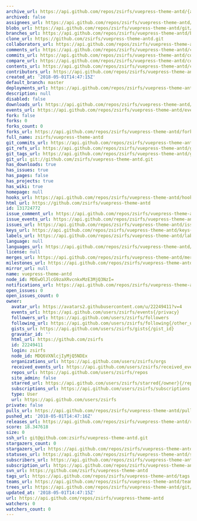 ```yaml
---
archive_url: https://api.github.com/repos/zsirfs/vuepress-theme-antd/{archive_format}{/ref}
archived: false
assignees_url: https://api.github.com/repos/zsirfs/vuepress-theme-antd/assignees{/user}
blobs_url: https://api.github.com/repos/zsirfs/vuepress-theme-antd/git/blobs{/sha}
branches_url: https://api.github.com/repos/zsirfs/vuepress-theme-antd/branches{/branch}
clone_url: https://github.com/zsirfs/vuepress-theme-antd.git
collaborators_url: https://api.github.com/repos/zsirfs/vuepress-theme-antd/collaborators{/collaborator}
comments_url: https://api.github.com/repos/zsirfs/vuepress-theme-antd/comments{/number}
commits_url: https://api.github.com/repos/zsirfs/vuepress-theme-antd/commits{/sha}
compare_url: https://api.github.com/repos/zsirfs/vuepress-theme-antd/compare/{base}...{head}
contents_url: https://api.github.com/repos/zsirfs/vuepress-theme-antd/contents/{+path}
contributors_url: https://api.github.com/repos/zsirfs/vuepress-theme-antd/contributors
created_at: '2018-05-01T14:47:15Z'
default_branch: master
deployments_url: https://api.github.com/repos/zsirfs/vuepress-theme-antd/deployments
description: null
disabled: false
downloads_url: https://api.github.com/repos/zsirfs/vuepress-theme-antd/downloads
events_url: https://api.github.com/repos/zsirfs/vuepress-theme-antd/events
fork: false
forks: 0
forks_count: 0
forks_url: https://api.github.com/repos/zsirfs/vuepress-theme-antd/forks
full_name: zsirfs/vuepress-theme-antd
git_commits_url: https://api.github.com/repos/zsirfs/vuepress-theme-antd/git/commits{/sha}
git_refs_url: https://api.github.com/repos/zsirfs/vuepress-theme-antd/git/refs{/sha}
git_tags_url: https://api.github.com/repos/zsirfs/vuepress-theme-antd/git/tags{/sha}
git_url: git://github.com/zsirfs/vuepress-theme-antd.git
has_downloads: true
has_issues: true
has_pages: false
has_projects: true
has_wiki: true
homepage: null
hooks_url: https://api.github.com/repos/zsirfs/vuepress-theme-antd/hooks
html_url: https://github.com/zsirfs/vuepress-theme-antd
id: 131724772
issue_comment_url: https://api.github.com/repos/zsirfs/vuepress-theme-antd/issues/comments{/number}
issue_events_url: https://api.github.com/repos/zsirfs/vuepress-theme-antd/issues/events{/number}
issues_url: https://api.github.com/repos/zsirfs/vuepress-theme-antd/issues{/number}
keys_url: https://api.github.com/repos/zsirfs/vuepress-theme-antd/keys{/key_id}
labels_url: https://api.github.com/repos/zsirfs/vuepress-theme-antd/labels{/name}
language: null
languages_url: https://api.github.com/repos/zsirfs/vuepress-theme-antd/languages
license: null
merges_url: https://api.github.com/repos/zsirfs/vuepress-theme-antd/merges
milestones_url: https://api.github.com/repos/zsirfs/vuepress-theme-antd/milestones{/number}
mirror_url: null
name: vuepress-theme-antd
node_id: MDEwOlJlcG9zaXRvcnkxMzE3MjQ3NzI=
notifications_url: https://api.github.com/repos/zsirfs/vuepress-theme-antd/notifications{?since,all,participating}
open_issues: 0
open_issues_count: 0
owner:
  avatar_url: https://avatars2.githubusercontent.com/u/22249411?v=4
  events_url: https://api.github.com/users/zsirfs/events{/privacy}
  followers_url: https://api.github.com/users/zsirfs/followers
  following_url: https://api.github.com/users/zsirfs/following{/other_user}
  gists_url: https://api.github.com/users/zsirfs/gists{/gist_id}
  gravatar_id: ''
  html_url: https://github.com/zsirfs
  id: 22249411
  login: zsirfs
  node_id: MDQ6VXNlcjIyMjQ5NDEx
  organizations_url: https://api.github.com/users/zsirfs/orgs
  received_events_url: https://api.github.com/users/zsirfs/received_events
  repos_url: https://api.github.com/users/zsirfs/repos
  site_admin: false
  starred_url: https://api.github.com/users/zsirfs/starred{/owner}{/repo}
  subscriptions_url: https://api.github.com/users/zsirfs/subscriptions
  type: User
  url: https://api.github.com/users/zsirfs
private: false
pulls_url: https://api.github.com/repos/zsirfs/vuepress-theme-antd/pulls{/number}
pushed_at: '2018-05-01T14:47:16Z'
releases_url: https://api.github.com/repos/zsirfs/vuepress-theme-antd/releases{/id}
score: 18.347618
size: 0
ssh_url: git@github.com:zsirfs/vuepress-theme-antd.git
stargazers_count: 0
stargazers_url: https://api.github.com/repos/zsirfs/vuepress-theme-antd/stargazers
statuses_url: https://api.github.com/repos/zsirfs/vuepress-theme-antd/statuses/{sha}
subscribers_url: https://api.github.com/repos/zsirfs/vuepress-theme-antd/subscribers
subscription_url: https://api.github.com/repos/zsirfs/vuepress-theme-antd/subscription
svn_url: https://github.com/zsirfs/vuepress-theme-antd
tags_url: https://api.github.com/repos/zsirfs/vuepress-theme-antd/tags
teams_url: https://api.github.com/repos/zsirfs/vuepress-theme-antd/teams
trees_url: https://api.github.com/repos/zsirfs/vuepress-theme-antd/git/trees{/sha}
updated_at: '2018-05-01T14:47:15Z'
url: https://api.github.com/repos/zsirfs/vuepress-theme-antd
watchers: 0
watchers_count: 0
---
```

